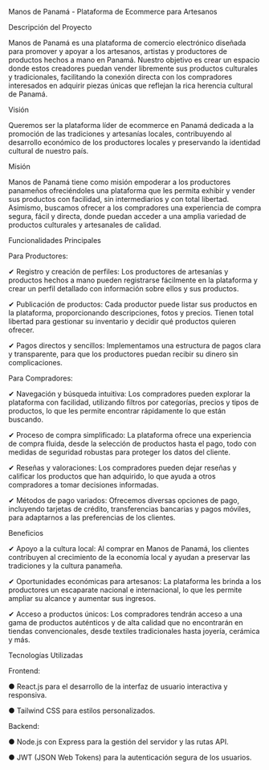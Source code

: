 Manos de Panamá - Plataforma de Ecommerce para Artesanos

Descripción del Proyecto

Manos de Panamá es una plataforma de comercio electrónico diseñada para promover y apoyar a los artesanos, artistas y productores de productos hechos a mano en Panamá. Nuestro objetivo es crear un espacio donde estos creadores puedan vender libremente sus productos culturales y tradicionales, facilitando la conexión directa con los compradores interesados en adquirir piezas únicas que reflejan la rica herencia cultural de Panamá.

Visión

Queremos ser la plataforma líder de ecommerce en Panamá dedicada a la promoción de las tradiciones y artesanías locales, contribuyendo al desarrollo económico de los productores locales y preservando la identidad cultural de nuestro país.

Misión

Manos de Panamá tiene como misión empoderar a los productores panameños ofreciéndoles una plataforma que les permita exhibir y vender sus productos con facilidad, sin intermediarios y con total libertad. Asimismo, buscamos ofrecer a los compradores una experiencia de compra segura, fácil y directa, donde puedan acceder a una amplia variedad de productos culturales y artesanales de calidad.

Funcionalidades Principales

Para Productores:

✔ Registro y creación de perfiles: Los productores de artesanías y productos hechos a mano pueden registrarse fácilmente en la plataforma 
y crear un perfil detallado con información sobre ellos y sus productos.

✔ Publicación de productos: Cada productor puede listar sus productos en la plataforma, proporcionando descripciones, fotos y precios. 
Tienen total libertad para gestionar su inventario y decidir qué productos quieren ofrecer.

✔ Pagos directos y sencillos: Implementamos una estructura de pagos clara y transparente, 
para que los productores puedan recibir su dinero sin complicaciones.

Para Compradores:

✔ Navegación y búsqueda intuitiva: Los compradores pueden explorar la plataforma con facilidad, utilizando filtros por categorías, precios y tipos de productos, 
lo que les permite encontrar rápidamente lo que están buscando.

✔ Proceso de compra simplificado: La plataforma ofrece una experiencia de compra fluida, desde la selección de productos hasta el pago, 
todo con medidas de seguridad robustas para proteger los datos del cliente.

✔ Reseñas y valoraciones: Los compradores pueden dejar reseñas y calificar los productos que han adquirido, lo que ayuda a otros compradores a tomar decisiones informadas.

✔ Métodos de pago variados: Ofrecemos diversas opciones de pago, incluyendo tarjetas de crédito, transferencias bancarias y pagos móviles, 
para adaptarnos a las preferencias de los clientes.

Beneficios

✔ Apoyo a la cultura local: Al comprar en Manos de Panamá, los clientes contribuyen al crecimiento de la economía local y 
ayudan a preservar las tradiciones y la cultura panameña.

✔ Oportunidades económicas para artesanos: La plataforma les brinda a los productores un escaparate nacional e internacional, 
lo que les permite ampliar su alcance y aumentar sus ingresos.

✔ Acceso a productos únicos: Los compradores tendrán acceso a una gama de productos auténticos y de alta calidad que no encontrarán en tiendas convencionales, 
desde textiles tradicionales hasta joyería, cerámica y más.

Tecnologías Utilizadas

Frontend:

● React.js para el desarrollo de la interfaz de usuario interactiva y responsiva.

● Tailwind CSS para estilos personalizados.

Backend:

● Node.js con Express para la gestión del servidor y las rutas API.

● JWT (JSON Web Tokens) para la autenticación segura de los usuarios.
